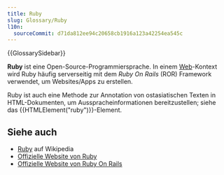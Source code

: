 ```yaml
---
title: Ruby
slug: Glossary/Ruby
l10n:
  sourceCommit: d71da812ee94c20658cb1916a123a42254ea545c
---
```


{{GlossarySidebar}}

**Ruby** ist eine Open-Source-Programmiersprache. In einem [Web](/de/docs/Glossary/world_wide_web)-Kontext wird Ruby häufig serverseitig mit dem _Ruby On Rails_ (ROR) Framework verwendet, um Websites/Apps zu erstellen.

Ruby ist auch eine Methode zur Annotation von ostasiatischen Texten in HTML-Dokumenten, um Ausspracheinformationen bereitzustellen; siehe das {{HTMLElement("ruby")}}-Element.

## Siehe auch

- [Ruby](https://en.wikipedia.org/wiki/Ruby_%28programming_language%29) auf Wikipedia
- [Offizielle Website von Ruby](https://www.ruby-lang.org/)
- [Offizielle Website von Ruby On Rails](https://rubyonrails.org/)
